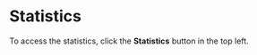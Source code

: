 # Statistics

To access the statistics, click the **<i class="fas fa-fw fa-chart-line"></i> Statistics** button in the top left.
